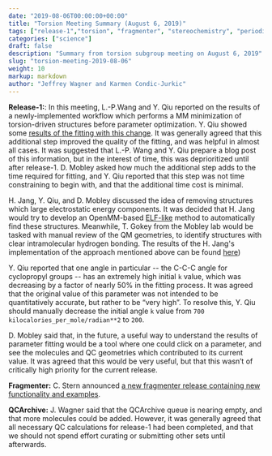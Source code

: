 ```yaml
---
date: "2019-08-06T00:00:00+00:00"
title: "Torsion Meeting Summary (August 6, 2019)"
tags: ["release-1","torsion", "fragmenter", "stereochemistry", "periodicity", "QC datasets", "fitting", "ELF"]
categories: ["science"]
draft: false
description: "Summary from torsion subgroup meeting on August 6, 2019"
slug: "torsion-meeting-2019-08-06"
weight: 10
markup: markdown
author: "Jeffrey Wagner and Karmen Condic-Jurkic"
---
```



**Release-1:**: In this meeting, L.-P.Wang and Y. Qiu reported on the results of a newly-implemented workflow which performs a MM minimization of torsion-driven structures before parameter optimization. Y. Qiu showed some [results of the fitting with this change](https://github.com/lpwgroup/forcebalance-qcarchive/releases/tag/v0.0.7). It was generally agreed that this additional step improved the quality of the fitting, and was helpful in almost all cases. It was suggested that L.-P. Wang and Y. Qiu prepare a blog post of this information, but in the interest of time, this was deprioritized until after release-1. D. Mobley asked how much the additional step adds to the time required for fitting, and Y. Qiu reported that this step was not time constraining to begin with, and that the additional time cost is minimal. 

H. Jang, Y. Qiu, and D. Mobley discussed the idea of removing structures which large electrostatic energy components. It was decided that H. Jang would try to develop an OpenMM-based [ELF-like](https://docs.eyesopen.com/toolkits/cpp/quacpactk/molchargetheory.html#elf-conformer-selection) method to automatically find these structures. Meanwhile, T. Gokey from the Mobley lab would be tasked with manual review of the QM geometries, to identify structures with clear intramolecular hydrogen bonding. The results of the H. Jang's implementation of the approach mentioned above can be found [here](https://github.com/lpwgroup/forcebalance-qcarchive/releases/tag/v0.0.9))

Y. Qiu reported that one angle in particular -- the C-C-C angle for cyclopropyl groups -- has an extremely high initial `k` value, which was decreasing by a factor of nearly 50% in the fitting process. It was agreed that the original value of this parameter was not intended to be quantitatively accurate, but rather to be “very high”. To resolve this, Y. Qiu should manually decrease the initial angle `k` value from `700 kilocalories_per_mole/radian**2` to `200`. 

D. Mobley said that, in the future, a useful way to understand the results of parameter fitting would be a tool where one could click on a parameter, and see the molecules and QC geometries which contributed to its current value. It was agreed that this would be very useful, but that this wasn’t of critically high priority for the current release.

**Fragmenter:** C. Stern announced [a new fragmenter release containing new functionality and examples](https://github.com/openforcefield/fragmenter/releases). 

**QCArchive:** J. Wagner said that the QCArchive queue is nearing empty, and that more molecules could be added. However, it was generally agreed that all necessary QC calculations for release-1 had been completed, and that we should not spend effort curating or submitting other sets until afterwards.
